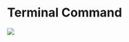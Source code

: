 # Terminal Command

[![](https://image.flaticon.com/icons/svg/0/656.svg)](https://www.flaticon.com/free-icon/command-window_656)